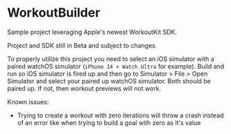 # WorkoutBuilder
Sample project leveraging Apple's newest WorkoutKit SDK.

Project and SDK still in Beta and subject to changes.

To properly utilize this project you need to select an iOS simulator with a paired watchOS simulator (`iPhone 14 + Watch Ultra` for example). Build and run so iOS simulator is fired up and then go to Simulator > File > Open Simulator and select your paired up watchOS simulator. Both should be paired up. If not, then workout previews will not work.

Known issues:
- Trying to create a workout with zero iterations will throw a crash instead of an error like when trying to build a goal with zero as it's value
